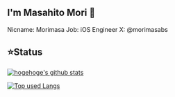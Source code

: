## I'm Masahito Mori 👋
Nicname: Morimasa
Job: iOS Engineer
X: @morimasabs

## ⭐️Status
<!-- リポジトリステータス -->
[![hogehoge's github stats](https://github-readme-stats.vercel.app/api?username=morimasabs&hide=contribs&count_private=true&show_icons=true&theme=tokyonight)](https://github.com/morimasabs/)

<!-- ソースコード統計 -->
[![Top used Langs](https://github-readme-stats.vercel.app/api/top-langs/?username=ユーザ名&layout=compact&theme=tokyonight)](https://github.com/morimasabs/)
